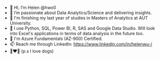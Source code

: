 - 👋 Hi, I’m Helen @hwo0
- 👀 I’m passionate about Data Analytics/Science and delivering insights.
- 🌱 I'm finishing my last year of studies in Masters of Analytics at AUT University.
- 💞️ I use Python, SQL, Power BI, R, SAS and Google Data Studio. Will look into Excel's applications in terms of data analysis in the future too.
- 📝 I'm Azure Fundamentals (AZ-900) Certified. 
- 📫 Reach me through LinkedIn: https://www.linkedin.com/in/helenwu-/
- 🐶❤️️🐶 (p.s I love dogs)
<!---
hwo0/hwo0 is a ✨ special ✨ repository because its `README.md` (this file) appears on your GitHub profile.
You can click the Preview link to take a look at your changes.
--->
